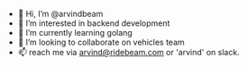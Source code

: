 - 👋 Hi, I’m @arvindbeam
- 👀 I’m interested in backend development
- 🌱 I’m currently learning golang
- 💞️ I’m looking to collaborate on vehicles team
- 📫 reach me via arvind@ridebeam.com or 'arvind' on slack.

<!---
arvindbeam/arvindbeam is a ✨ special ✨ repository because its `README.md` (this file) appears on your GitHub profile.
You can click the Preview link to take a look at your changes.
--->
